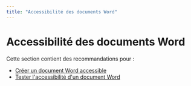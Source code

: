 ```yaml
---
title: "Accessibilité des documents Word"
---
```


# Accessibilité des documents Word
  
Cette section contient des recommandations pour :
- [Créer un document Word accessible](./word-create.html)
- [Tester l'accessibilité d'un document Word](./word-test.html)
